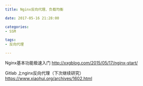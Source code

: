 ```yaml
---
title: Nginx反向代理、负载均衡

date: 2017-05-16 21:28:00

categories:
- SSM

tags:
- 反向代理

---
```


Nginx基本功能极速入门
http://xxgblog.com/2015/05/17/nginx-start/

Gitlab 上nginx反向代理（下次继续研究）
https://www.xiaohui.org/archives/1602.html

